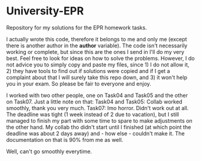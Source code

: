 # University-EPR
Repository for my solutions for the EPR homework tasks. 

I actually wrote this code, therefore it belongs to me and only me (except there is another author in the __author__ variable). The code isn't necessarily working or complete, but since this are the ones I send in I'll do my very best. Feel free to look for ideas on how to solve the problems. However, I do not advice you to simply copy and paste my files, since 1) I do not allow it, 2) they have tools to find out if solutions were copied and if I get a complaint about that I will surely take this repo down, and 3) it won't help you in your exam.
So please be fair to everyone and enjoy.

I worked with two other people, one on Task04 and Task05 and the other on Task07. Just a little note on that:
Task04 and Task05: Collab worked smoothly, thank you very much.
Task07: Imo horror. Didn't work out at all. The deadline was tight (1 week instead of 2 due to vacation), but I still managed to finish my part with some time to spare to make adjustments on the other hand. My collab tho didn't start until I finished (at which point the deadline was about 2 days away) and - how else - couldn't make it. 
The documentation on that is 90% from me as well. 

Well, can't go smoothly everytime. 
